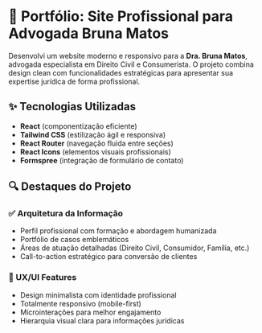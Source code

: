 # 🚀 Portfólio: Site Profissional para Advogada Bruna Matos

Desenvolvi um website moderno e responsivo para a **Dra. Bruna Matos**, advogada especialista em Direito Civil e Consumerista. O projeto combina design clean com funcionalidades estratégicas para apresentar sua expertise jurídica de forma profissional.

## ✨ Tecnologias Utilizadas
- **React** (componentização eficiente)
- **Tailwind CSS** (estilização ágil e responsiva)
- **React Router** (navegação fluida entre seções)
- **React Icons** (elementos visuais profissionais)
- **Formspree** (integração de formulário de contato)

## 🔍 Destaques do Projeto
### ✅ Arquitetura da Informação
- Perfil profissional com formação e abordagem humanizada
- Portfólio de casos emblemáticos
- Áreas de atuação detalhadas (Direito Civil, Consumidor, Família, etc.)
- Call-to-action estratégico para conversão de clientes

### 🎨 UX/UI Features
- Design minimalista com identidade profissional
- Totalmente responsivo (mobile-first)
- Microinterações para melhor engajamento
- Hierarquia visual clara para informações jurídicas

